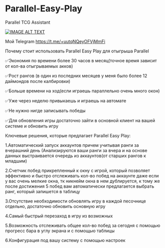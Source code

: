 # Parallel-Easy-Play
Parallel TCG Assistant


[![IMAGE ALT TEXT](https://img.youtube.com/vi/ZTzdkSmUtTI/0.jpg)](https://www.youtube.com/watch?v=ZTzdkSmUtTI)

Мой Telegram https://t.me/+uutqNQeyOFVjMmFi

Почему стоит использовать Parallel Easy Play для отыгрыша Parallel

✅Экономия по времени более 30 часов в месяц(точное время зависит от кол-ва отыгрываемых акков)

✅Рост рангов (в один из последних месяцев у меня было более 12 даймондов после калбировки)

✅Больше времени на ход(если играешь параллельно очень много окон)

✅Уже через неделю привыкаешь и играешь на автомате

✅Не нужно нигде записывать победы

✅Для обновления игры достаточно зайти в основной клиент на вашей системе и обновить игру

Ключевые решения, которые предлагает Parallel Easy Play:

1.Автоматический запуск аккаунтов причем учитывая ранги за вчерашний день
(Анализируются ваши ранги за вчера и на основе данных выстраивается очередь из аккаунтов(от старших рангов к младшим)

2.Счетчик побед прикрепленный к окну с игрой, который позволяет эффективно и быстро отслеживать кол-во побед на аккаунте даже если у вас очень мелкие окна, тк никнейм окна в нем дублируется, к тому же после достижения 5 побед вам автоматически предлагается выбрать ранг, который запишется в таблицу

3.Отсутствие необходимости обновлять игру в каждой песочнице отдельно, достаточно обновить основную игру

4.Самый быстрый перезаход в игру из возможных

5.Возможность отслеживать общее кол-во побед за сегодня с помощью прогресс бара в углу экрана и с помощью таблицы

6.Конфигурация под вашу систему с помощью настроек

